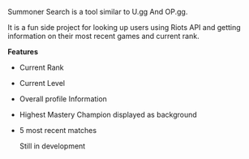 Summoner Search is a tool similar to U.gg And OP.gg. 

It is a fun side project for looking up users using Riots API and getting information on their most recent games and current rank.

**Features**
- Current Rank
- Current Level
- Overall profile Information
- Highest Mastery Champion displayed as background
- 5 most recent matches

  Still in development
